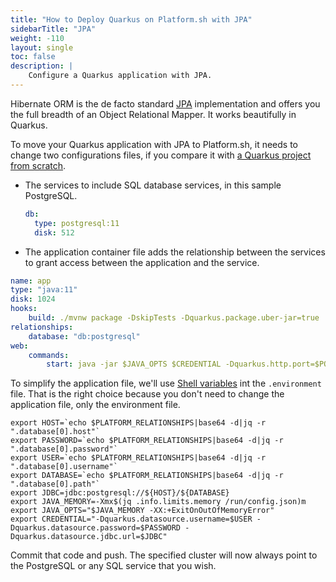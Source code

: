 ```yaml
---
title: "How to Deploy Quarkus on Platform.sh with JPA"
sidebarTitle: "JPA"
weight: -110
layout: single
toc: false
description: |
    Configure a Quarkus application with JPA.
---
```


Hibernate ORM is the de facto standard [JPA](https://jakarta.ee/specifications/persistence/) implementation and offers you the full breadth of an Object Relational Mapper. It works beautifully in Quarkus.

To move your Quarkus application with JPA to Platform.sh, it needs to change two configurations files, if you compare it with [a Quarkus project from scratch](_index.md).

* The services to include SQL database services, in this sample PostgreSQL.

  ```yaml
  db:
    type: postgresql:11
    disk: 512
  ```

* The application container file adds the relationship between the services to grant access between the application and the service.

```yaml
name: app
type: "java:11"
disk: 1024
hooks:
    build: ./mvnw package -DskipTests -Dquarkus.package.uber-jar=true
relationships:
    database: "db:postgresql"
web:
    commands:
        start: java -jar $JAVA_OPTS $CREDENTIAL -Dquarkus.http.port=$PORT target/file.jar
```

To simplify the application file, we'll use [Shell variables](https://docs.platform.sh/development/variables.html#shell-variables) int the  `.environment` file. That is the right choice because you don't need to change the application file, only the environment file.

```properties
export HOST=`echo $PLATFORM_RELATIONSHIPS|base64 -d|jq -r ".database[0].host"`
export PASSWORD=`echo $PLATFORM_RELATIONSHIPS|base64 -d|jq -r ".database[0].password"`
export USER=`echo $PLATFORM_RELATIONSHIPS|base64 -d|jq -r ".database[0].username"`
export DATABASE=`echo $PLATFORM_RELATIONSHIPS|base64 -d|jq -r ".database[0].path"`
export JDBC=jdbc:postgresql://${HOST}/${DATABASE}
export JAVA_MEMORY=-Xmx$(jq .info.limits.memory /run/config.json)m
export JAVA_OPTS="$JAVA_MEMORY -XX:+ExitOnOutOfMemoryError"
export CREDENTIAL="-Dquarkus.datasource.username=$USER -Dquarkus.datasource.password=$PASSWORD -Dquarkus.datasource.jdbc.url=$JDBC"
```

Commit that code and push. The specified cluster will now always point to the PostgreSQL or any SQL service that you wish.